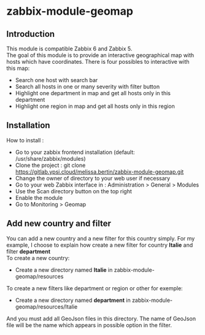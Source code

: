 # zabbix-module-geomap

## Introduction
This module is compatible Zabbix 6 and Zabbix 5.</br>
The goal of this module is to provide an interactive geographical map with hosts which have coordinates. There is four possibles to interactive with this map:
* Search one host with search bar
* Search all hosts in one or many severity with filter button
* Highlight one department in map and get all hosts only in this department
* Highlight one region in map and get all hosts only in this region


## Installation
How to install :
* Go to your zabbix frontend installation (default: /usr/share/zabbix/modules)
* Clone the project : git clone https://gitlab.ypsi.cloud/melissa.bertin/zabbix-module-geomap.git
* Change the owner of directory to your web user if necessary
* Go to your web Zabbix interface in : Administration > General > Modules
* Use the Scan directory button on the top right
* Enable the module
* Go to Monitoring > Geomap

## Add new country and filter
You can add a new country and a new filter for this country simply. For my example, I choose to explain how create a new filter for country **Italie** and filter **department** </br>
To create a new country:
* Create a new directory named **Italie** in zabbix-module-geomap/resources

To create a new filters like department or region or other for exemple:
* Create a new directory named **department** in zabbix-module-geomap/resources/Italie

And you must add all GeoJson files in this directory. The name of GeoJson file will be the name which appears in possible option in the filter.